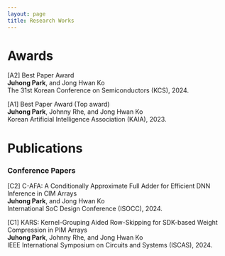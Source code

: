 ```yaml
---
layout: page
title: Research Works
---
```


# **Awards**  
[A2] Best Paper Award  
**Juhong Park**, and Jong Hwan Ko   
The 31st Korean Conference on Semiconductors (KCS), 2024.

[A1] Best Paper Award (Top award)  
**Juhong Park**, Johnny Rhe, and Jong Hwan Ko   
Korean Artificial Intelligence Association (KAIA), 2023.

# **Publications**  
### **Conference Papers**  
[C2] C-AFA: A Conditionally Approximate Full Adder for Efficient DNN Inference in CIM Arrays  
**Juhong Park**, and Jong Hwan Ko  
International SoC Design Conference (ISOCC), 2024.

[C1] KARS: Kernel-Grouping Aided Row-Skipping for SDK-based Weight Compression in PIM Arrays   
**Juhong Park**, Johnny Rhe, and Jong Hwan Ko  
IEEE International Symposium on Circuits and Systems (ISCAS), 2024.
